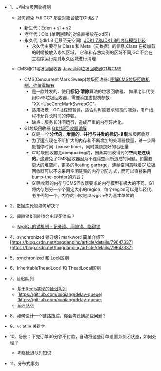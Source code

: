 - 1、JVM垃圾回收机制
   - 如何避免 Full GC? 那些对象会放在Old区？
      - 新生代：Eden + s1 + s2 
      - 老年代：Old (单例创建的对象直接放在old区)
      - 永久代（jdk1.8 迁移至元空间）[JDK1.7和JDK1.8的内存模型比较](https://blog.csdn.net/Hollake/article/details/92762180)
          - 永久代主要存放 Class 和 Meta（元数据）的信息,Class 在被加载的时候被放入永久区域， 它和和存放实例的区域不同,GC 不会在主程序运行期对永久区域进行清理
   
   - CMS和G1垃圾回回收器 [Java两种垃圾回收器G1与CMS
](https://www.jianshu.com/p/24a884fa3977)
      - CMS(Concurrent Mark Sweep)垃圾回收器: [图解CMS垃圾回收机制，你值得拥有
](https://www.jianshu.com/p/2a1b2f17d3e4)
         - 是一款并发的、使用**标记-清除**算法的垃圾回收器，
如果老年代使用CMS垃圾回收器，需要添加虚拟机参数-"XX:+UseConcMarkSweepGC"。
         - 适用场景：GC过程短暂停，适合对时延要求较高的服务，用户线程不允许长时间的停顿。
         - 缺点：服务长时间运行，造成严重的内存碎片化。
      - G1垃圾回收器 [G1垃圾回收器详解
](https://www.jianshu.com/p/aef0f4765098)
         - G1是一个**分代的**，**增量的**，**并行与并发的标记-复制**垃圾回收器
         - 为了适应现在不断扩大的内存和不断增加的处理器数量，进一步降低暂停时间（pause time），同时兼顾良好的吞吐量
         - G1垃圾回收器是compacting的，因此其回收得到的**空间是连续的**。这避免了CMS回收器因为不连续空间所造成的问题。如需要更大的堆空间，更多的floating garbage。连续空间意味着G1垃圾回收器可以不必采用空闲链表的内存分配方式，而可以直接采用bump-the-pointer的方式；
         - G1回收器的内存与CMS回收器要求的内存模型有极大的不同。G1将内存划分一个个固定大小的region，每个region可以是年轻代、老年代的一个。内存的回收是以region作为基本单位的

 



- 2、数据库死锁如何解决？
- 3、间隙锁&间隙锁会出现死锁吗？
   - [MySQL的锁机制 - 记录锁、间隙锁、临键锁](https://zhuanlan.zhihu.com/p/48269420)
- 4、synchronized 锁升级? markword 简单介绍下 [https://blog.csdn.net/tongdanping/article/details/79647337](https://blog.csdn.net/tongdanping/article/details/79647337)
- 5、synchronized 和 Lock区别
- 6、InheritableTheadLocal 和 TheadLocal区别
- 7、延迟队列
   - [基于Redis实现的延迟队列](https://segmentfault.com/a/1190000010021748)
   - [https://github.com/ouqiang/delay-queue](https://github.com/ouqiang/delay-queue)
   - [延迟队列](https://gudaoxuri.gitbook.io/microservices-architecture/wei-fu-wu-hua-zhi-ji-shu-jia-gou/delay-queue)
- 8、如何设计一个链路跟踪，你会考虑到那些问题？
- 9、volatile 关键字
- 10、场景：下完订单30分钟不付款，自动将这些订单设置为关闭状态，如何处理？
    - 考察延迟队列知识
- 11、分布式事务
